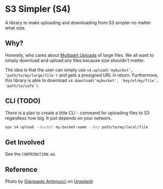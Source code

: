 # S3 Simpler (S4)

A library to make uploading and downloading from S3 simpler no matter what size.

## Why?

Honestly, who cares about [Multipart Uploads](https://docs.aws.amazon.com/AmazonS3/latest/userguide/mpuoverview.html) of large files.
We all want to simply download and upload any files because size shouldn't matter.

The idea is that the user can simply use `s4.upload('mybucket', 'path/to/my/large/file')` and gets a presigned URL in return. Furthermore, this library is able to download `s4.download('mybucket', 'key/of/my/file', 'path/to/safe')`.

## CLI (TODO)

There is a plan to create a little CLI - command for uploading files to S3 regardless how big. It just depends on your network.

```sh
npx s4 upload --bucket my-bucket-name --key path/to/my/local/file 
```

## Get Involved

See the `CONTRIBUTION.md`.

## Reference

Photo by [Gianpaolo Antonucci](https://unsplash.com/@gianp_anto94?utm_source=unsplash&utm_medium=referral&utm_content=creditCopyText) on [Unsplash](https://unsplash.com/?utm_source=unsplash&utm_medium=referral&utm_content=creditCopyText)
